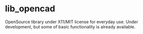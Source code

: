 # lib_opencad
OpenSource library under X11/MIT license for everyday use. Under development, but some of basic functionality is already available.
